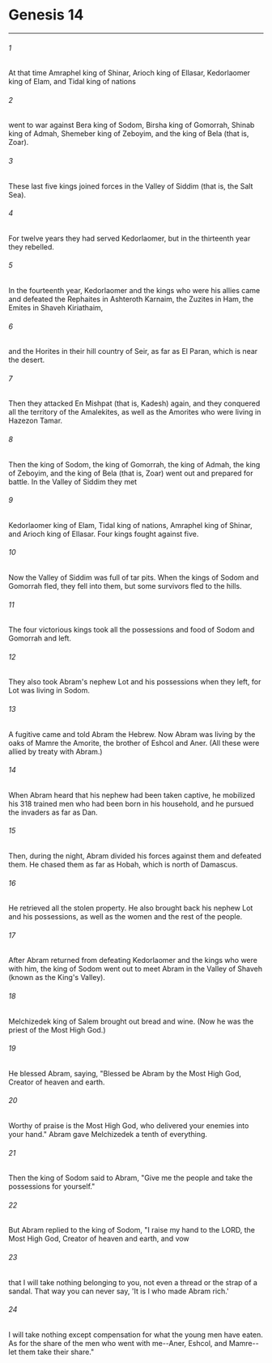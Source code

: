 # Genesis 14
***



###### 1 
At that time Amraphel king of Shinar, Arioch king of Ellasar, Kedorlaomer king of Elam, and Tidal king of nations 

###### 2 
went to war against Bera king of Sodom, Birsha king of Gomorrah, Shinab king of Admah, Shemeber king of Zeboyim, and the king of Bela (that is, Zoar). 

###### 3 
These last five kings joined forces in the Valley of Siddim (that is, the Salt Sea). 

###### 4 
For twelve years they had served Kedorlaomer, but in the thirteenth year they rebelled. 

###### 5 
In the fourteenth year, Kedorlaomer and the kings who were his allies came and defeated the Rephaites in Ashteroth Karnaim, the Zuzites in Ham, the Emites in Shaveh Kiriathaim, 

###### 6 
and the Horites in their hill country of Seir, as far as El Paran, which is near the desert. 

###### 7 
Then they attacked En Mishpat (that is, Kadesh) again, and they conquered all the territory of the Amalekites, as well as the Amorites who were living in Hazezon Tamar. 

###### 8 
Then the king of Sodom, the king of Gomorrah, the king of Admah, the king of Zeboyim, and the king of Bela (that is, Zoar) went out and prepared for battle. In the Valley of Siddim they met 

###### 9 
Kedorlaomer king of Elam, Tidal king of nations, Amraphel king of Shinar, and Arioch king of Ellasar. Four kings fought against five. 

###### 10 
Now the Valley of Siddim was full of tar pits. When the kings of Sodom and Gomorrah fled, they fell into them, but some survivors fled to the hills. 

###### 11 
The four victorious kings took all the possessions and food of Sodom and Gomorrah and left. 

###### 12 
They also took Abram's nephew Lot and his possessions when they left, for Lot was living in Sodom. 

###### 13 
A fugitive came and told Abram the Hebrew. Now Abram was living by the oaks of Mamre the Amorite, the brother of Eshcol and Aner. (All these were allied by treaty with Abram.) 

###### 14 
When Abram heard that his nephew had been taken captive, he mobilized his 318 trained men who had been born in his household, and he pursued the invaders as far as Dan. 

###### 15 
Then, during the night, Abram divided his forces against them and defeated them. He chased them as far as Hobah, which is north of Damascus. 

###### 16 
He retrieved all the stolen property. He also brought back his nephew Lot and his possessions, as well as the women and the rest of the people. 

###### 17 
After Abram returned from defeating Kedorlaomer and the kings who were with him, the king of Sodom went out to meet Abram in the Valley of Shaveh (known as the King's Valley). 

###### 18 
Melchizedek king of Salem brought out bread and wine. (Now he was the priest of the Most High God.) 

###### 19 
He blessed Abram, saying, "Blessed be Abram by the Most High God, Creator of heaven and earth. 

###### 20 
Worthy of praise is the Most High God, who delivered your enemies into your hand." Abram gave Melchizedek a tenth of everything. 

###### 21 
Then the king of Sodom said to Abram, "Give me the people and take the possessions for yourself." 

###### 22 
But Abram replied to the king of Sodom, "I raise my hand to the LORD, the Most High God, Creator of heaven and earth, and vow 

###### 23 
that I will take nothing belonging to you, not even a thread or the strap of a sandal. That way you can never say, 'It is I who made Abram rich.' 

###### 24 
I will take nothing except compensation for what the young men have eaten. As for the share of the men who went with me--Aner, Eshcol, and Mamre--let them take their share."
